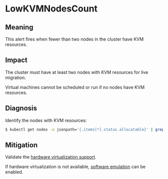 # LowKVMNodesCount

## Meaning

This alert fires when fewer than two nodes in the cluster have KVM resources.

## Impact

The cluster must have at least two nodes with KVM resources for live migration.

Virtual machines cannot be scheduled or run if no nodes have KVM resources.

## Diagnosis

Identify the nodes with KVM resources:

```bash
$ kubectl get nodes -o jsonpath='{.items[*].status.allocatable}' | grep devices.kubevirt.io/kvm
```

## Mitigation

<!--DS: Install KVM on the nodes without KVM resources.-->
<!--USstart-->
Validate the [hardware virtualization support](https://kubevirt.io/user-guide/operations/installation/#validate-hardware-virtualization-support).

If hardware virtualization is not available, [software emulation](https://github.com/kubevirt/kubevirt/blob/master/docs/software-emulation.md)
can be enabled.
<!--USend-->
